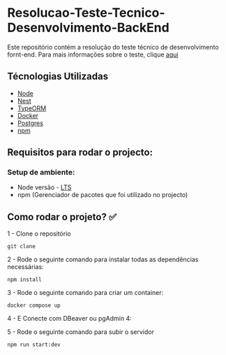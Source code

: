 # Resolucao-Teste-Tecnico-Desenvolvimento-BackEnd
Este repositório contém a resolução do teste técnico de desenvolvimento fornt-end. Para mais informações sobre o teste, clique <a href="">aqui</a>

## Técnologias Utilizadas
* [Node](https://nodejs.org/en)
* [Nest]()
* [TypeORM]()
* [Docker]()
* [Postgres]()
* [npm]()

## Requisitos para rodar o projecto:

### Setup de ambiente: 
- Node versão - <a href="https://nodejs.org/dist/v20.11.1/node-v20.11.1-x64.msi">LTS</a>
- npm (Gerenciador de pacotes que foi utilizado no projecto)

## Como rodar o projeto? ✅

1 - Clone o repositório

```
git clone 
```

2 - Rode o seguinte comando para instalar todas as dependências necessárias: 
```
npm install
```

3 - Rode o seguinte comando para criar um container: 
```
docker compose up
```
4 -  E Conecte com DBeaver ou pgAdmin 4:

5 - Rode o seguinte comando para subir o servidor
```
npm run start:dev
```